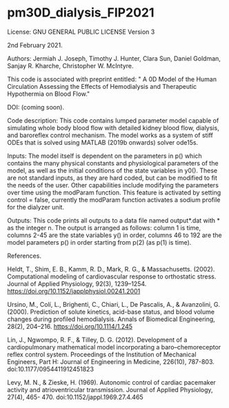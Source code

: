 # pm30D_dialysis_FIP2021
License:
GNU GENERAL PUBLIC LICENSE Version 3

2nd February 2021.

Authors:
Jermiah J. Joseph, Timothy J. Hunter, Clara Sun, Daniel Goldman, Sanjay R. Kharche, Christopher W. McIntyre.

This code is associated with preprint entitled: " A 0D Model of the Human Circulation Assessing the Effects of Hemodialysis and Therapeutic Hypothermia on Blood Flow."

DOI: (coming soon).

Code description:
This code contains lumped parameter model capable of simulating whole body blood flow with detailed kidney blood flow, dialysis, and baroreflex control mechanism. The model
works as a system of stiff ODEs that is solved using MATLAB (2019b onwards) solver ode15s.

Inputs: The model itself is dependent on the parameters in p() which contains the many physical constants and physiological parameters of the model, as well as the initial
conditions of the state variables in y0(). These are not standard inputs, as they are hard coded, but can be modified to fit the needs of the user. Other capabilities
include modifying the parameters over time using the modParam function. This feature is activated by setting control = false, currently the modParam function activates a
sodium profile for the dialyzer unit.

Outputs: This code prints all outputs to a data file named output*.dat with * as the integer n. The output is arranged as follows: column 1 is time, columns 2-45 are the
state variables y() in order, columns 46 to 192 are the model parameters p() in order starting from p(2) (as p(1) is time).

References.

Heldt, T., Shim, E. B., Kamm, R. D., Mark, R. G., & Massachusetts. (2002). Computational modeling of cardiovascular response to orthostatic stress. Journal of
Applied Physiology, 92(3), 1239–1254. https://doi.org/10.1152/japplphysiol.00241.2001

Ursino, M., Colí, L., Brighenti, C., Chiari, L., De Pascalis, A., & Avanzolini, G. (2000). Prediction of solute kinetics, acid-base status, and blood volume
changes during profiled hemodialysis. Annals of Biomedical Engineering, 28(2), 204–216. https://doi.org/10.1114/1.245 

Lin, J., Ngwompo, R. F., & Tilley, D. G. (2012). Development of a cardiopulmonary mathematical model incorporating a baro–chemoreceptor reflex control system.
Proceedings of the Institution of Mechanical Engineers, Part H: Journal of Engineering in Medicine, 226(10), 787-803. doi:10.1177/0954411912451823

Levy, M. N., & Zieske, H. (1969). Autonomic control of cardiac pacemaker activity and atrioventricular transmission. Journal of Applied Physiology, 27(4), 465-
470. doi:10.1152/jappl.1969.27.4.465
